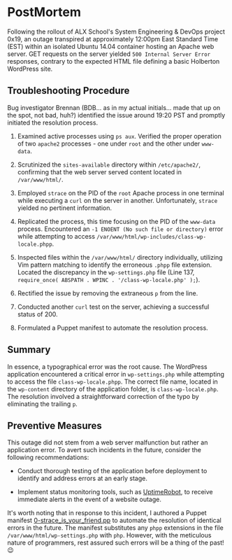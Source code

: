 
# PostMortem


Following the rollout of ALX School's System Engineering & DevOps project 0x19, an outage transpired at approximately 12:00pm  East Standard Time (EST) within an isolated Ubuntu 14.04 container hosting an Apache web server. GET requests on the server yielded `500 Internal Server Error` responses, contrary to the expected HTML file defining a basic Holberton WordPress site.

## Troubleshooting Procedure

Bug investigator Brennan (BDB... as in my actual initials... made that up on the spot, not bad, huh?) identified the issue around 19:20 PST and promptly initiated the resolution process.


1. Examined active processes using `ps aux`. Verified the proper operation of two `apache2` processes - one under `root` and the other under `www-data`.


2. Scrutinized the `sites-available` directory within `/etc/apache2/`, confirming that the web server served content located in `/var/www/html/`.


3. Employed `strace` on the PID of the `root` Apache process in one terminal while executing a `curl` on the server in another. Unfortunately, `strace` yielded no pertinent information.


4. Replicated the process, this time focusing on the PID of the `www-data` process. Encountered an `-1 ENOENT (No such file or directory)` error while attempting to access `/var/www/html/wp-includes/class-wp-locale.phpp`.


5. Inspected files within the `/var/www/html/` directory individually, utilizing Vim pattern matching to identify the erroneous `.phpp` file extension. Located the discrepancy in the `wp-settings.php` file (Line 137, `require_once( ABSPATH . WPINC . '/class-wp-locale.php' );`).


6. Rectified the issue by removing the extraneous `p` from the line.


7. Conducted another `curl` test on the server, achieving a successful status of 200.


8. Formulated a Puppet manifest to automate the resolution process.


## Summary


In essence, a typographical error was the root cause. The WordPress application encountered a critical error in `wp-settings.php` while attempting to access the file `class-wp-locale.phpp`. The correct file name, located in the `wp-content` directory of the application folder, is `class-wp-locale.php`. The resolution involved a straightforward correction of the typo by eliminating the trailing `p`.


## Preventive Measures


This outage did not stem from a web server malfunction but rather an application error. To avert such incidents in the future, consider the following recommendations:


* Conduct thorough testing of the application before deployment to identify and address errors at an early stage.


* Implement status monitoring tools, such as [UptimeRobot](./https://uptimerobot.com/), to receive immediate alerts in the event of a website outage.


It's worth noting that in response to this incident, I authored a Puppet manifest [0-strace_is_your_friend.pp](https://github.com/Scott-TechStar/alx-system_engineering-devops/blob/master/0x17-web_stack_debugging_3/0-strace_is_your_friend.pp) to automate the resolution of identical errors in the future. The manifest substitutes any `phpp` extensions in the file `/var/www/html/wp-settings.php` with `php`. However, with the meticulous nature of programmers, rest assured such errors will be a thing of the past! 😉
